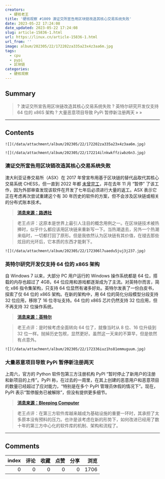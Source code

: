 ```yaml
---
creators:
  - 硬核老王
title: '硬核观察 #1009 澳证交所宣告用区块链改造其核心交易系统失败'
date: 2023-05-22 17:24:08
date_updated: 2023-05-22 17:24:08
slug: article-15836-1.html
url: https://linux.cn/article-15836-1.html
url_from: ''
image: album/202305/22/172202za335a23x4z3aa6m.jpg
tags:
  - cpu
  - pypi
  - 区块链
categories:
  - 硬核观察
---
```


## Summary

> ? 澳证交所宣告用区块链改造其核心交易系统失败
> ? 英特尔研究开发仅支持 64 位的 x86S 架构
> ? 大量恶意项目导致 PyPi 暂停新注册两天
> » 
> »

***

<!-- more -->

## Contents

`![](/data/attachment/album/202305/22/172202za335a23x4z3aa6m.jpg)`

`![](/data/attachment/album/202305/22/172214ilnkwkffziwbz6n3.jpg)`

### 澳证交所宣告用区块链改造其核心交易系统失败

澳大利亚证券交易所（ASX）在 2017 年曾宣布用基于区块链的替代品取代其核心交易系统 CHESS，但一直到 2022 年都 [未曾完工](https://linux.cn/article-14406-1.html)，并在去年 11 月 “暂停” 了该工作，因为外部审查发现该软件在开发了七年后必须进行大量的返工。ASX 表示它正在考虑再次尝试重建这个有 30 年历史的软件的方案，但不会涉及区块链或相关的分布式账本技术。

> 
> **[消息来源：路透社](https://www.reuters.com/markets/australian-stock-exchange-says-software-overhaul-wont-involve-blockchain-2023-05-19/)**
> 
> 
> 

> 
> 老王点评：这原本是世界上最引人注目的概念用例之一。在区块链技术被热捧时，似乎什么都应该用区块链来重新写一下。当热潮退去，另外一个热潮来临时，一切都打回了原形。但是我依然认为区块链有其价值，在褪去那些炫目的光环后，它本质的东西才能剩下。
> 
> 
> 

`![](/data/attachment/album/202305/22/172306l7uaedu5juj3j237.jpg)`

### 英特尔研究开发仅支持 64 位的 x86S 架构

自 Windows 7 以来，大部分 PC 用户运行的 Windows 操作系统都是 64 位，搭载的内存也超过了 4GB，64 位应用和游戏都逐渐成为了主流。对英特尔而言，简化 x86 指令集架构，只支持 64 位显然有诸多好处。英特尔发表了一份白皮书，探索了仅 64 位的 x86S 架构。在新的架构中，用 64 位的简化分段模型分段支持 32 位应用，移除了 16 位寻址支持。64 位的 x86S 芯片仍然支持 32 位应用，但不再支持 32 位操作系统。

> 
> **[消息来源：英特尔](https://www.intel.com/content/www/us/en/developer/articles/technical/envisioning-future-simplified-architecture.html)**
> 
> 
> 

> 
> 老王点评：是时候考虑全面转向 64 位了，就像当时从 8 位、16 位升级到 32 位一样。抛掉历史包袱，显然更好。虽然这一天来的不算早，但是依然有点意外。
> 
> 
> 

`![](/data/attachment/album/202305/22/172336iuz1hs81emmuguum.jpg)`

### 大量恶意项目导致 PyPi 暂停新注册两天

上周六，官方的 Python 软件包第三方注册机构 PyPI “暂时停止了新用户的注册和新项目的上传”。PyPI 称，在过去的一周里，在其上创建的恶意用户和恶意项目的数量已经超过了应对能力，“特别是在多个 PyPI 管理员休假的情况下”。现在，PyPI 表示“暂停服务已被解除”，但没有提供更多细节。

> 
> **[消息来源：Bleeping Computer](https://www.bleepingcomputer.com/news/security/pypi-temporarily-pauses-new-users-projects-amid-high-volume-of-malware/)**
> 
> 
> 

> 
> 老王点评：在第三方软件库越来越成为基础设施的重要一环时，其承担了太多原本没有预料的压力。也许是该考虑在新的形势下，如何改进已经用了数十年的第三方中心化的软件库的机制、架构和流程了。
> 
> 
>

***

## Comments


|   index |   评论 |   收藏 |   点赞 |   分享 |   浏览 |
|--------:|-------:|-------:|-------:|-------:|-------:|
|       0 |      0 |      0 |      0 |      0 |   1706 |
